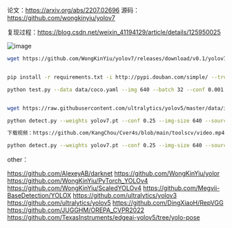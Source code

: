 

论文：https://arxiv.org/abs/2207.02696
源码：https://github.com/wongkinyiu/yolov7

复现过程：https://blog.csdn.net/weixin_41194129/article/details/125950025

![image](https://user-images.githubusercontent.com/36963108/180600683-09bea2c5-f40d-42f9-b293-cda906a42bca.png)


```bash
wget https://github.com/WongKinYiu/yolov7/releases/download/v0.1/yolov7.pt


pip install -r requirements.txt -i http://pypi.douban.com/simple/ --trusted-host=pypi.douban.com/simple

python test.py --data data/coco.yaml --img 640 --batch 32 --conf 0.001 --iou 0.65 --device 0 --weights yolov7.pt --name yolov7_640_val


wget https://raw.githubusercontent.com/ultralytics/yolov5/master/data/images/zidane.jpg

python detect.py --weights yolov7.pt --conf 0.25 --img-size 640 --source zidane.jpg

下载视频：https://github.com/KangChou/Cver4s/blob/main/toolscv/video.mp4

python detect.py --weights yolov7.pt --conf 0.25 --img-size 640 --source video.mp4

```


other：

https://github.com/AlexeyAB/darknet
https://github.com/WongKinYiu/yolor
https://github.com/WongKinYiu/PyTorch_YOLOv4
https://github.com/WongKinYiu/ScaledYOLOv4
https://github.com/Megvii-BaseDetection/YOLOX
https://github.com/ultralytics/yolov3
https://github.com/ultralytics/yolov5
https://github.com/DingXiaoH/RepVGG
https://github.com/JUGGHM/OREPA_CVPR2022
https://github.com/TexasInstruments/edgeai-yolov5/tree/yolo-pose
